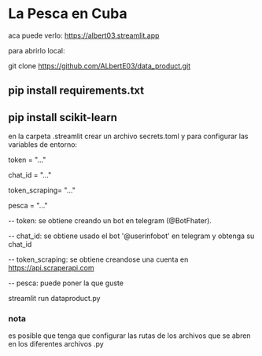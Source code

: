 # La Pesca en Cuba

aca puede verlo: <https://albert03.streamlit.app>

para abrirlo local:

git clone <https://github.com/ALbertE03/data_product.git>

## pip install requirements.txt

## pip install scikit-learn

en la carpeta .streamlit crear un archivo secrets.toml y para configurar las variables de entorno:

token = "..."

chat_id = "..."

token_scraping= "..."

pesca = "..."

-- token: se obtiene creando un bot en telegram (@BotFhater).

-- chat_id: se obtiene usado el bot '@userinfobot' en telegram y obtenga su chat_id

-- token_scraping: se obtiene creandose una cuenta en <https://api.scraperapi.com>

-- pesca: puede poner la que guste

streamlit run dataproduct.py

### nota

es posible que tenga que configurar las rutas de los archivos que se abren en los diferentes archivos .py
